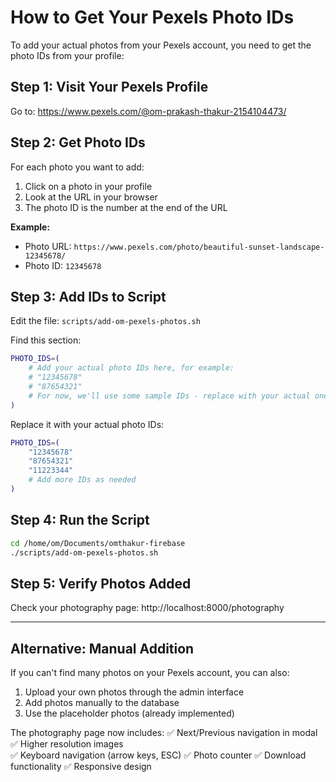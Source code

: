 # How to Get Your Pexels Photo IDs

To add your actual photos from your Pexels account, you need to get the photo IDs from your profile:

## Step 1: Visit Your Pexels Profile
Go to: https://www.pexels.com/@om-prakash-thakur-2154104473/

## Step 2: Get Photo IDs
For each photo you want to add:

1. Click on a photo in your profile
2. Look at the URL in your browser
3. The photo ID is the number at the end of the URL

**Example:**
- Photo URL: `https://www.pexels.com/photo/beautiful-sunset-landscape-12345678/`
- Photo ID: `12345678`

## Step 3: Add IDs to Script
Edit the file: `scripts/add-om-pexels-photos.sh`

Find this section:
```bash
PHOTO_IDS=(
    # Add your actual photo IDs here, for example:
    # "12345678"
    # "87654321"
    # For now, we'll use some sample IDs - replace with your actual ones
)
```

Replace it with your actual photo IDs:
```bash
PHOTO_IDS=(
    "12345678"
    "87654321"
    "11223344"
    # Add more IDs as needed
)
```

## Step 4: Run the Script
```bash
cd /home/om/Documents/omthakur-firebase
./scripts/add-om-pexels-photos.sh
```

## Step 5: Verify Photos Added
Check your photography page: http://localhost:8000/photography

---

## Alternative: Manual Addition

If you can't find many photos on your Pexels account, you can also:

1. Upload your own photos through the admin interface
2. Add photos manually to the database
3. Use the placeholder photos (already implemented)

The photography page now includes:
✅ Next/Previous navigation in modal
✅ Higher resolution images  
✅ Keyboard navigation (arrow keys, ESC)
✅ Photo counter
✅ Download functionality
✅ Responsive design
